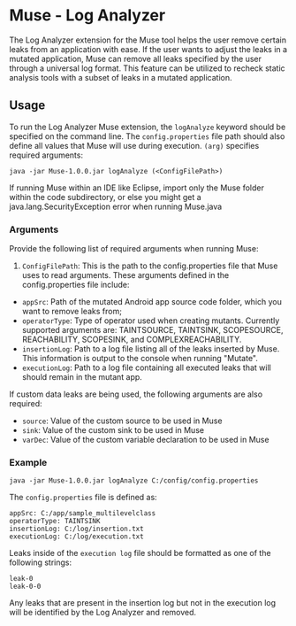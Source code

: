 # Muse - Log Analyzer
The Log Analyzer extension for the Muse tool helps the user remove certain leaks from an application with ease. If the user wants to adjust the leaks in a mutated application, Muse can remove all leaks specified by the user through a universal log format. This feature can be utilized to recheck static analysis tools with a subset of leaks in a mutated application.

## Usage
To run the Log Analyzer Muse extension, the `logAnalyze` keyword should be specified on the command line. The `config.properties` file path should also define all values that Muse will use during execution. `(arg)` specifies required arguments:

```
java -jar Muse-1.0.0.jar logAnalyze (<ConfigFilePath>)
```

If running Muse within an IDE like Eclipse, import only the Muse folder within the code subdirectory, or else you might get a java.lang.SecurityException error when running Muse.java

### Arguments

Provide the following list of required arguments when running Muse: 
1. ``ConfigFilePath``: This is the path to the config.properties file that Muse uses to read arguments. These arguments defined in the config.properties file include:
- ``appSrc``: Path of the mutated Android app source code folder, which you want to remove leaks from;
- `operatorType`: Type of operator used when creating mutants. Currently supported arguments are: TAINTSOURCE, TAINTSINK, SCOPESOURCE, REACHABILITY, SCOPESINK, and COMPLEXREACHABILITY.
- ``insertionLog``: Path to a log file listing all of the leaks inserted by Muse. This information is output to the console when running "Mutate".
- ``executionLog``: Path to a log file containing all executed leaks that will should remain in the mutant app.

If custom data leaks are being used, the following arguments are also required:
- ``source``: Value of the custom source to be used in Muse
- ``sink``: Value of the custom sink to be used in Muse
- ``varDec``: Value of the custom variable declaration to be used in Muse

### Example
```
java -jar Muse-1.0.0.jar logAnalyze C:/config/config.properties
```

The `config.properties` file is defined as:
```
appSrc: C:/app/sample_multilevelclass
operatorType: TAINTSINK
insertionLog: C:/log/insertion.txt
executionLog: C:/log/execution.txt
```
Leaks inside of the `execution log` file should be formatted as one of the following strings:
  ```
leak-0
leak-0-0
  ``` 
  Any leaks that are present in the insertion log but not in the execution log will be identified by the Log Analyzer and removed.
